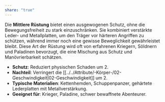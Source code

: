 ```yaml
---
share: "true"
---
```

Die **Mittlere Rüstung** bietet einen ausgewogenen Schutz, ohne die Bewegungsfreiheit zu stark einzuschränken. Sie kombiniert verstärkte Leder- und Metallplatten, um den Träger vor härteren Angriffen zu schützen, während immer noch eine gewisse Beweglichkeit gewährleistet bleibt. Diese Art der Rüstung wird oft von erfahrenen Kriegern, Söldnern und Paladinen bevorzugt, die eine Mischung aus Schutz und Manövrierbarkeit schätzen.  
  
- **Schutz**: Reduziert physischen Schaden um 2.  
- **Nachteil**: Verringert die [[../../Attribute/-Körper-/02-Geschwindigkeit|02-Geschwindigkeit]] um 2.  
- **Typische Materialien**: Kettenhemden, Schuppenpanzer, gehärtete Lederplatten mit Metallverstärkung.  
- **Geeignet für**: Krieger, Paladine, schwer bewaffnete Abenteurer.